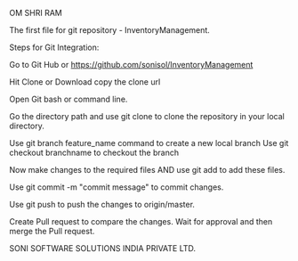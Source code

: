 OM SHRI RAM

The first file for git repository - InventoryManagement.

Steps for Git Integration:

Go to Git Hub or https://github.com/sonisol/InventoryManagement

Hit Clone or Download 
copy the clone url

Open Git bash or command line.

Go the directory path and use git clone <paste clone url here> to clone the repository in your local directory.

Use git branch feature_name command to create a new local branch
Use git checkout branchname to checkout the branch

Now make changes to the required files AND use git add to add these files.

Use git commit -m "commit message" to commit changes.

Use git push to push the changes to origin/master.

Create Pull request to compare the changes. Wait for approval and then merge the Pull request.

SONI SOFTWARE SOLUTIONS INDIA PRIVATE LTD.